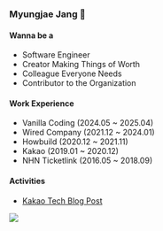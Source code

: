 ### Myungjae Jang 👋

#### Wanna be a

- Software Engineer
- Creator Making Things of Worth
- Colleague Everyone Needs
- Contributor to the Organization

#### Work Experience

- Vanilla Coding (2024.05 ~ 2025.04)
- Wired Company (2021.12 ~ 2024.01)
- Howbuild (2020.12 ~ 2021.11)
- Kakao (2019.01 ~ 2020.12)
- NHN Ticketlink (2016.05 ~ 2018.09)

#### Activities

- [Kakao Tech Blog Post](https://tech.kakao.com/posts/413)

![](https://hit.yhype.me/github/profile?account_id=8968165)

<!--
**oddmj/oddmj** is a ✨ _special_ ✨ repository because its `README.md` (this file) appears on your GitHub profile.

Here are some ideas to get you started:

- 🔭 I’m currently working on ...
- 🌱 I’m currently learning ...
- 👯 I’m looking to collaborate on ...
- 🤔 I’m looking for help with ...
- 💬 Ask me about ...
- 📫 How to reach me: ...
- 😄 Pronouns: ...
- ⚡ Fun fact: ...
-->
